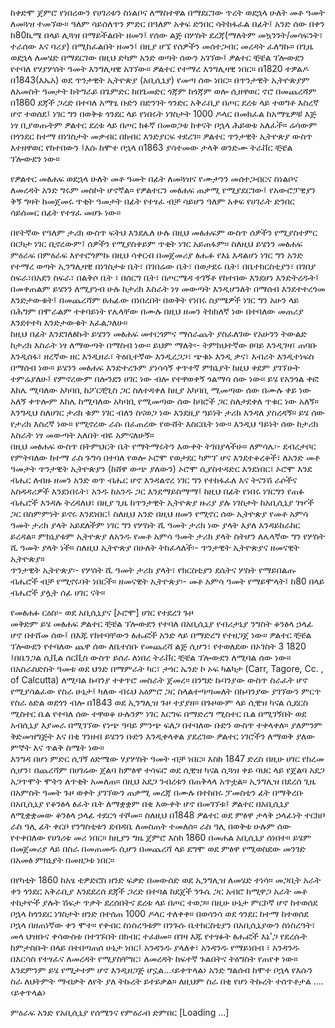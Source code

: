 ከቀድሞ ጀምሮ የነበረውን የሀገሪቱን ስነልቦና ለማስተዋል በማደርገው ጥረት ወደኋላ ሁለት መቶ ዓመት ለመጓዝ ተመኘው። ዓለም ሳይሰለጥን ምድር በዓለም አቀፍ ድንበር ሳትከፋፈል በፊት፤ አንድ ሰው በቀን ከ80ኪሜ በላይ ሊጓዝ በማይችልበት ዘመን፤ የሰው ልጅ በሦስት ደረጃ(ማለትም መኳንንት/መሳፍንት፣ ተራሰው እና ባሪያ) በሚከፈልበት ዘመን፤ በዚያ ሆኜ የሰዎችን መሰተጋብር መረዳት ፈለግኩ። 
በጊዜ ወደኋላ ለመሄድ በማደርገው በዚህ ድካም አንድ ወጣት ሰውን አገኘው፤ ዎልተር ቺቼል ፕሎውደን የተባለ የሃያሦሰት ዓመት እንግሊዛዊ አገኘው። ዎልተር የተማረ እንግሊዛዊ ነበር። በ1820 ተዎልዶ በ1843(እኤአ) ወደ ጥንታዊት ኢትዮጵያ (አቢሲኒያ) የመጣ ሰው ነበር። በጥንታዊት ኢትዮጵያም ለአመስት ዓመታት ከትግራይ  በጌምድር ከበጌመድር ጎጃም ከጎጃም ወሎ  ሲዘዋወር ኖሮ በመጨረሻም በ1860 ደጃች ጋረድ በተባለ አማፂ ቡድን በድንገት ጎንድር አቅራቢያ በጦር ደረቱ ላይ ተወግቶ እስረኛ ሆኖ ተወሰደ፤ ነገር ግን በወቅቱ ጎንደር ላይ የነበሩት ነገስታት 1000 ዶላር በመክፈል ከአማፂዎቹ እጅ ነፃ ቢያወጡትም ዎልተር ደረቱ ላይ በጦር ክፉኛ በመወጋቱ ከቀናት ቦኋላ ሕይወቱ አለፈች። ሬሳውም በጎንደር ከተማ በነገስታት መቃብር በክብር እንድያርፍ ተደረገ።
ዎልተር ጥንታዊት ኢትዮጵያ ውስጥ እተዘዋወር የከተበውን ፤እሱ ከሞተ ቦኋላ በ1863 ያሳተመው ታላቅ ወንድሙ ትራቨር ቺቼል ፕሎውደን ነው። 
 
የዎልተር መፅሐፍ ወደኋላ ሁለት መቶ ዓመት በፊት ለመጓዝና የሙታንን መሰተጋብርና ስነልቦና ለመረዳት አንድ ግሩም መስኮት ሆኖኛል። የዎልተርን መፅሐፍ ጠቃሚ የሚያደርገው፤ የአውሮፓዊያን ቅኝ ግዛት ከመጀመሩ ጥቂት ዓመታት በፊት የተፃፈ ብቻ ሳይሆን ዓለም አቀፍ የሀገራት ድንበር ሳይሰመር በፊት የተፃፈ መሆኑ ነው።  

በየትኛው የዓለም ታሪክ ውስጥ ፍትህ እንደሌለ ሁሉ በዚህ መፅሐፍም ውስጥ ሰዎችን የሚያስተምር በርካታ ነገር ቢኖረውም፤ ሰዎችን የሚያስቀይም ጥቂት ነገር አይጠፋም። ስለዚህ ይሄንን መፅሐፍ ምዕራፍ በምዕራፍ እየተሮጎምኩ በዚህ ሳቀርብ በመጀመሪያ ፅሑፉ የእኔ እዳልሆነ ነገር ግን አንድ የተማረ ወጣት ኢንግሊዛዊ በነገስታቱ ቤት፣ በገበሬው ቤት፣ በወታደሩ ቤት፣ በቤተክርስቲያን፣ በገበያ ስፍራ፣በአደን ስፍራ፣ በልቅሶ ቤት ፣ በሰርግ ቤት፣ በጦርሜዳ ተገኝቶ የከተበው እንደሆነ እንድትረዱት፤ በመቀጠልም  ይሄንን ለሚያነብ ሁሉ ከታሪክ እስራት ነፃ መውጣት እንዲሆንለት በማሰብ እንደተተረጎመ እንድታውቁት፤ በመጨረሻም ፀሐፊው በነበረበት በወቅት የነበሩ ስያሜዎች ነገር ግን አሁን ላይ በሕግም በሞራልም ተቀባይነት የሌላቸው በሙሉ በዚህ ዘመን ትክክለኛ ነው በተባለው መጠሪያ እንደተተካ እንድታውቁት እፈልጋለሁ።  
ከዚህ በፊት እንደገለፅኩት ይሄንን መፅሐፍ መተርጎምና ማሰራጨት ያስፈለገው የአሁንን ትውልድ ከታሪክ እስራት ነፃ ለማውጣት በማስብ ነው። ይህም ማለት፡- ትምክህተኛው ፀባይ እንዲገዛ፣ ጠባቡ እንዲሰፋ፣ ዘረኛው ዘር እንዲዘራ፣ ትዕቢተኛው እንዲረጋጋ፣ ጭቁኑ እንዲ ቃና፣ እብሪት እንዲተነፍስ በማሰብ ነው። 
ይሄንን መፅሐፍ እንድተረጉም ያነሳሳኝ ቀጥተኛ ምክኒያት ከዚህ ቀደም ያገኘሁት ተምሬያለሁ፤ የምኖረውም በሎንደን ሀገር ነው ብሎ የተዋወቀኝ ጎልማሳ ሰው ነው። ይሄ የአንጎል ቀፎ  እከሌ ሚባለው አካባቢ ከፖርቺጊስ ጋር ስለተዳቀለ ከዚያ አካባቢ ሚመጣው ሰው በሙሉ  ቀይ ነው አለኝ ቀጥሎም እከሌ ከሚባለው አካባቢ የሚመጣው ሰው ከባሮች ጋር ስለታደቀለ ጥቁር ነው አለኝ። እንግዲህ ስለሀገር ታሪክ ቁም ነገር ብለን ስናወጋ ነው እንደዚያ ዓይነት ታሪክ እንዳለ ያስረዳኝ። ይሄ ሰው የታሪክ እስረኛ ነው። የሚኖረው ራሱ በፈጠረው የውሸት እስርቤት ነው። እንዲህ ዓይነት ሰው ከታሪክ እስራት ነፃ መውጣት አለበት ብዬ አምናለሁኝ።     
በዚህ መፅሐፍ ውስጥ በትምህርት ቤት የማትማሩትን እውቀት ትገበያላችሁ። 
ለምሳሌ፡-
ደብረታቦር የምትባለው ከተማ ራስ ጉግሳ በተባለ የወሎ ኦሮሞ የወታደር ካምፕ ሆና እንደተቆረቆች፣ ለአንድ መቶ ዓመታት ጥንታዊት ኢትዮጵያን (ከሸዋ ውጭ ያለውን) ኦሮሞ ሲያስተዳድር እንደነበር፣ ኦሮሞ እንደ ብሔር ለብዙ ዘመን አንድ ወጥ ብሔር ሆኖ እንዳልኖረ ነገር ግን የተከፋፈለ እና ትናንሽ ራሶችና አስዳዳሪዎች እንደነበሩት፣ አንዱ ከአንዱ ጋር እንደማይስማማ፤ ከዚህ በፊት የነበሩ ነገርግን የጠፉ ብሔሮች እንዳሉ ትረዳለህ፣
በዚያ ጊዜ ከጥንታዊት ኢትዮጵያ ዙሪያ ያሉ ነገስታት ከአቢሲኒያ ገዦች ጋር በስምምነት ይኖሩ እንደነበር፤ ስለዚህ አንድ በዚህ ዘመን የሚኖር ሰው ኢትዮጵያ የመቶ አምሳ ዓመት ታሪክ ያላት አይደለችም ነገር ግን የሦስት ሺ ዓመት ታሪክ ነው ያላት እያለ እንዳይከራከር ይረዳል። ምክኒያቱም ኢትዮጵያ ለአንዱ የመቶ አምሳ ዓመት ታሪክ ያላት ስትሆን ለሌላኛው ግን የሦስት ሺ ዓመት ያላት ነች። ስለዚህ ኢትዮጵያ በሁለት ትከፈላለች፡- ጥንታዊት ኢትዮጵያና ዘመናዊት ኢትዮጵያ።   
ጥንታዊት ኢትዮጵያ፡- የሦሰት ሺ ዓመት ታሪክ ያላት፣ የክርስቲያን ደሴትና ሦስት የማይበልጡ ብሔሮች ብቻ የሚኖሩባት ነበርች። 
ዘመናዊት ኢትዮጵያ፡- መቶ አምሳ ዓመት የማይሞላት፤ ከ80 በላይ ብሔሮች ያሏት ሰፊ ሀገር ናት።        

የመፅሐፉ ርዕስ፡- ወደ አቢሲኒያና [ኦሮሞ] ሀገር የተደረገ ጉዞ  
መቅድም
ይሄ መፅሐፍ ዎልተር ቺቼል ፕሎውደን  የተባለ በአቢሲኒያ የብሪታኒያ ንግስት ቆንፅላ ኃላፊ ሆኖ በተሸመ ሰው፤ በእጁ የከተባቸውን ፅሑፎች አንድ ላይ በማድረግ የተዘጋጀ ነው። 
ዎልተር ቺቼል ፕሎውደን  የተባለው ጨዋ ሰው ለቤተሰቡ የመጨረሻ ልጅ ሲሆን፣ የተወለደው በኦገስት 3 1820 ፤በቤንጋል ሲቪል ሰርቪስ ውስጥ ይሰራ ለነበረ ትራቨር ቺቼል ፕሎውደን ለሚባል ሰው ነው። በአስራስድስት ዓመቱ ወደ ህንድ በማምራት ካር፣ ታጎር ኤንድ ኮ ኦፍ ካልካታ (Carr, Tagore, Cc. , of Calcutta) ለሚባል ኩባንያ ተቀጥሮ መስራት ጀመረ።
በንግድ ኩባንያው ውስጥ ስራፈት ሆኖ የሚያሳልፈው የስራ ሁኔታ፤ ካለው ብሩህ አዕምሮ ጋር ስላልተጣጣመለት በኩባንያው ያገኘውን  ምርጥ የስራ ዕድል ወደጎን ብሎ በ1843 ወደ ኢንግሊዝ ጉዞ ተያያዘ። በጉዞውም ላይ ሲዊዝ ካናል ሲደርስ ሚስተር ቤል የተባለ ሰው ተዋወቆ ሁሉንም ነገር እርግፍ በማድረግ ሚስተር ቤል በሚገኝበት ወደ አብሲኒያ እያመራ በሚገኘው የነጭ ዓባይ ምንጭ ፍለጋ በተባለው ቡድን ውስጥ ተቀላቀለ። ያለምንም ቅድመዝግጅት እና በቂ ገንዘብ ይሄንን ቡድን እንዲቀላቀል ያደረገው ዎልተር ነገሮችን ለማወቅ ያለው ምኞት እና ጥልቅ ስሜት ነው።  
እንግዳ በሆነ ምድር ሲገኝ ዕድሜው ሃያሦስት ዓመት ብቻ ነበር። እስከ 1847 ድረስ በዚሁ ሀገር የከረመ ሲሆን፣ በጨረሻም በሀገሬው ጀልባ ከምፅዋ ተሳፍሮ ወደ ሲዊዝ ካናል ሲጓዝ ቀይ ባህር ላይ የጀልባ አደጋ አጋጥሞት ሞትን ለጥቂት አመለጠ። በዚህ አደጋ ንብረቱን በጠቅላላ አጥቷል።
ኢንግሊዝ በደረሰ ጊዜ በአምስት ዓመት ጉዞ ወቀት ያገኘውን ጠቃሚ መረጃ በሙሉ በተከበሩ ፓመስቲን ፊት በማቅረቡ በአቢሲኒያ የቆንፅላ ፅፈት ቤት ለማቋቋም በቂ እውቀት ሆኖ በመገኘቱ፤ ዎልተር በአቢሲኒያ ለሚቋቋመው ቆንፅላ ኃላፊ ተደርጎ ተሾመ።
ስለዚህ በ1848 ዎልተር ወደ ምፅዋ ታላቅ ኃላፊነት ተርክቦ ራስ ዓሊ ፊት ቀርቦ የንግስቲቱን ደብዳቤ ለመስጠት ተመለሰ። ራስ ዓሊ በወቅቱ ሁሉም ሰው የተቀበለው የሀገሪቱ መሪ ነበር። ከዚያን ግዜ ጀምሮ እስከ 1860 በመሐል አቢሲኒያ ሰነበተ። ይሄም በመጀመሪያ ላይ በስራ በመጠመዱ ሲሆን በመጨረሻ ላይ ደግሞ ወደ ምፅዋ የሚወስደው መንገድ በአመፅ ምክኒያት በመዘጋቱ ነበር።

በየካቲት 1860 ከአፄ ቴዎድሮስ ዘንድ ፍቃድ በመውሰድ ወደ ኢንግሊዝ ለመሄድ ተነሳ። መጋቢት አራት ቀን ጎንደር አቅራቢያ እንደደረሰ ደጃች ጋረድ በተባል ከደጀች ንጉሴ ጋር አብሮ ከሚዋጋ አራት መቶ ተከታዮች ያሉት ሽፍታ ጥቃት ደረሰበትና ደረቱ ላይ በጦር ተወጋ። በዚሁ ሁኔታ ምርኮኛ ሆኖ ከተወሰደ ቦኋላ ከጎንደር ነገስታት ዘንድ በተሰጠ 1000 ዶላር ተለቀቀ። በወሳንሳ ወደ ጎንደር ከተማ ከተወሰደ ቦኋላ በዘጠነኛው ቀን ሞተ። የቀብር ስነስረዓቱም በንጉሱ ቤተክርስቲያን በአቢሲኒያውን ስነስረዓት፣ መላ ህዝቡና ቀሳውስቱ በተገኙበት በክብር ተፈፀመ።
በገዛ እጁ የተፃፉት ፅሑፎች እኔ'ጋ የደረሱት ከምታስቡት በላይ በተበጣጠሰ ሁኔታ ነበር፤ አንዳንዱ ያላለቀ፣ አንዳንዱ የማይነበብ ፣ አንዳንዱ በእርሳስ የተፃፈና ለመረዳት የሚያስቸግር፣ ለመረዳት ከፍተኛ ጉልበትና ትዕግስት የጠየቀ ነው። እንደምንም ይሄ የሚታተም ሆኖ እንዲዘጋጅ ሆኗል…‹ይቀጥላል›
አንድ ግልሰብ ከሞተ ቦኋላ የእሱን ስራ ለህትምት ማብቃት ለየት ያለ ትኩረት ይተይቃል። ለዚህም ስራ በቂ የሆነ ትኩረት ተሰጥቶታል …. ‹ይቀጥላል›
  
   

ምዕራፍ አንድ
የአቢሲኒያ የሰሜንና የምዕራብ ድምበር
[Loading ...]
	 
	  

    
 
